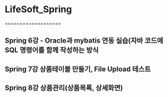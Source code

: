 # LifeSoft_Spring
===================

Spring 6강 - Oracle과 mybatis 연동 실습(자바 코드에 SQL 명령어를 함께 작성하는 방식
--------------------------------------------------------------------------------------
Spring 7강 상품테이블 만들기, File Upload 테스트
-----------------------------------------------
Spring 8강 상품관리(상품목록, 상세화면)
--------------------------------------
